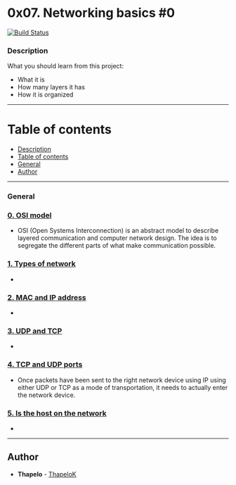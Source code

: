 # 0x07. Networking basics #0

[![Build Status](https://travis-ci.org/joemccann/dillinger.svg?branch=master)](https://github.com/ThapeloK/alx-system_engineering-devops/tree/master/0x07-networking_basics)

### Description
What you should learn from this project:

* What it is
* How many layers it has
* How it is organized

******************************************************************************

Table of contents
=================

<!--ts-->
   * [Description](#description)
   * [Table of contents](#table-of-contents)
   * [General](#general)
   * [Author](#author)
<!--te-->

******************************************************************************

### General

### [0. OSI model](./0-OSI_model)
* OSI (Open Systems Interconnection) is an abstract model to describe layered communication and computer network design. The idea is to segregate the different parts of what make communication possible.


### [1. Types of network](./1-types_of_network)
* 


### [2. MAC and IP address](./2-MAC_and_IP_address)
* 


### [3. UDP and TCP](./3-UDP_and_TCP)
* 


### [4. TCP and UDP ports](./4-TCP_and_UDP_ports)
* Once packets have been sent to the right network device using IP using either UDP or TCP as a mode of transportation, it needs to actually enter the network device.


### [5. Is the host on the network](./5-is_the_host_on_the_network)
* 
******************************************************************************

## Author
* **Thapelo** - [ThapeloK](https://github.com/ThapeloK/)

